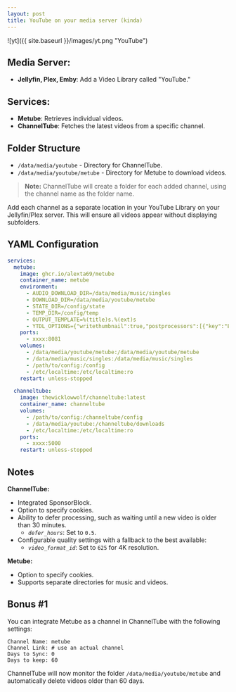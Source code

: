 ```yaml
---
layout: post
title: YouTube on your media server (kinda)
---
```


![yt]({{ site.baseurl }}/images/yt.png "YouTube")


## Media Server:

- **Jellyfin, Plex, Emby**: Add a Video Library called "YouTube."


## Services:

- **Metube**: Retrieves individual videos.
- **ChannelTube**: Fetches the latest videos from a specific channel.


## Folder Structure

- `/data/media/youtube` - Directory for ChannelTube.
- `/data/media/youtube/metube` - Directory for Metube to download videos.

> **Note:** ChannelTube will create a folder for each added channel, using the channel name as the folder name.

Add each channel as a separate location in your YouTube Library on your Jellyfin/Plex server. This will ensure all videos appear without displaying subfolders.


## YAML Configuration

```yaml
services:
  metube:
    image: ghcr.io/alexta69/metube
    container_name: metube
    environment:
      - AUDIO_DOWNLOAD_DIR=/data/media/music/singles
      - DOWNLOAD_DIR=/data/media/youtube/metube
      - STATE_DIR=/config/state
      - TEMP_DIR=/config/temp
      - OUTPUT_TEMPLATE=%(title)s.%(ext)s
      - YTDL_OPTIONS={"writethumbnail":true,"postprocessors":[{"key":"EmbedThumbnail"},{"key":"FFmpegMetadata"}],"updatetime":false}
    ports:
      - xxxx:8081
    volumes:
      - /data/media/youtube/metube:/data/media/youtube/metube
      - /data/media/music/singles:/data/media/music/singles
      - /path/to/config:/config
      - /etc/localtime:/etc/localtime:ro
    restart: unless-stopped

  channeltube:
    image: thewicklowwolf/channeltube:latest
    container_name: channeltube
    volumes:
      - /path/to/config:/channeltube/config
      - /data/media/youtube:/channeltube/downloads
      - /etc/localtime:/etc/localtime:ro 
    ports:
      - xxxx:5000
    restart: unless-stopped
```


## Notes

**ChannelTube:**
- Integrated SponsorBlock.
- Option to specify cookies.
- Ability to defer processing, such as waiting until a new video is older than 30 minutes.
  - *`defer_hours`*: Set to `0.5`.
- Configurable quality settings with a fallback to the best available:
  - *`video_format_id`*: Set to `625` for 4K resolution.

**Metube:**
- Option to specify cookies.
- Supports separate directories for music and videos.


## Bonus #1

You can integrate Metube as a channel in ChannelTube with the following settings:  

```
Channel Name: metube
Channel Link: # use an actual channel
Days to Sync: 0
Days to keep: 60
```

ChannelTube will now monitor the folder `/data/media/youtube/metube` and automatically delete videos older than 60 days.



